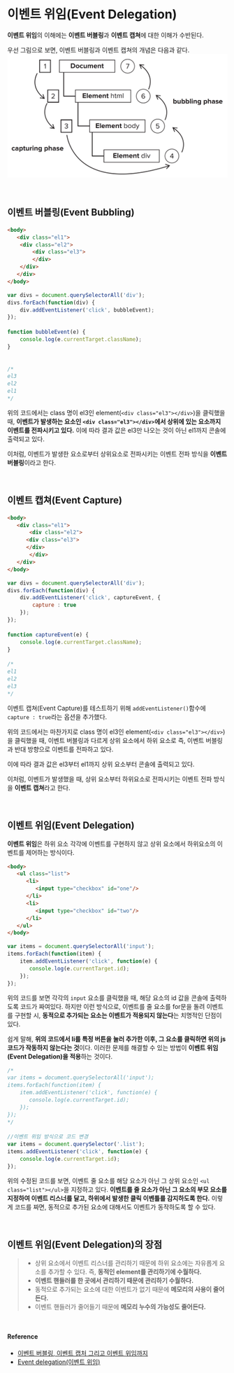 # 이벤트 위임(Event Delegation)

**이벤트 위임**의 이해에는 **이벤트 버블링**과 **이벤트 캡쳐**에 대한 이해가 수반된다.

우선 그림으로 보면, 이벤트 버블링과 이벤트 캡쳐의 개념은 다음과 같다.
![웹킷엔진](/JavaScript/images/event_delegation.png)

<br/>

## 이벤트 버블링(Event Bubbling)

```html
<body>
   <div class="el1">
	<div class="el2">
	    <div class="el3">
	    </div>
	</div>
   </div>
</body>
```

```javascript
var divs = document.querySelectorAll('div');
divs.forEach(function(div) {
    div.addEventListener('click', bubbleEvent);
});

function bubbleEvent(e) {
    console.log(e.currentTarget.className);
}


/*
el3
el2
el1
*/
```

위의 코드에서는 class 명이 el3인 element(`<div class="el3"></div>`)을 클릭했을 때, **이벤트가 발생하는 요소인 `<div class="el3"></div>`에서 상위에 있는 요소까지 이벤트를 전파시키고 있다.**
이에 따라 결과 값은 el3만 나오는 것이 아닌 el1까지 콘솔에 출력되고 있다.

이처럼, 이벤트가 발생한 요소로부터 상위요소로 전파시키는 이벤트 전파 방식을 **이벤트 버블링**이라고 한다.

<br/>

## 이벤트 캡쳐(Event Capture)

```html
<body>
   <div class="el1">
       <div class="el2">
	  <div class="el3">
	  </div>
       </div>
   </div>
</body>
```

```javascript
var divs = document.querySelectorAll('div');
divs.forEach(function(div) {
    div.addEventListener('click', captureEvent, {
        capture : true
    });
});

function captureEvent(e) {
    console.log(e.currentTarget.className);
}

/*
el1
el2
el3
*/
```
이벤트 캡쳐(Event Capture)를 테스트하기 위해 `addEventListener()`함수에 `capture : true`라는 옵션을 추가했다.

위의 코드에서는 마찬가지로 class 명이 el3인 element(`<div class="el3"></div>`)을 클릭했을 때, 이벤트 버블링과 다르게 상위 요소에서 하위 요소로 즉, 이벤트 버블링과 반대 방향으로 이벤트를 전파하고 있다.

이에 따라 결과 값은 el3부터 el1까지 상위 요소부터 콘솔에 출력되고 있다.

이처럼, 이벤트가 발생했을 때, 상위 요소부터 하위요소로 전파시키는 이벤트 전파 방식을 **이벤트 캡쳐**라고 한다.

<br/>

## 이벤트 위임(Event Delegation)

**이벤트 위임**은 하위 요소 각각에 이벤트를 구현하지 않고 상위 요소에서 하위요소의 이벤트를 제어하는 방식이다.

```html
<body>
   <ul class="list">
      <li>
         <input type="checkbox" id="one"/>
      </li>
      <li>
         <input type="checkbox" id="two"/>
      </li>
   </ul> 
</body>

```
```javascript
var items = document.querySelectorAll('input');
items.forEach(function(item) {
    item.addEventListener('click', function(e) {
       console.log(e.currentTarget.id);
    });
});

```

위의 코드를 보면 각각의 `input` 요소를 클릭했을 때, 해당 요소의 id 값을 콘솔에 출력하도록 코드가 짜여있다.
하지만 이런 방식으로, 이벤트를 줄 요소를 for문을 돌려 이벤트를 구현할 시, **동적으로 추가되는 요소는 이벤트가 적용되지 않는다**는 치명적인 단점이 있다.

쉽게 말해, **위의 코드에서 li를 특정 버튼을 눌러 추가한 이후, 그 요소를 클릭하면 위의 js코드가 작동하지 않는다는 것**이다.
이러한 문제를 해결할 수 있는 방법이 **이벤트 위임(Event Delegation)을 적용**하는 것이다.

```javascript
/*
var items = document.querySelectorAll('input');
items.forEach(function(item) {
    item.addEventListener('click', function(e) {
       console.log(e.currentTarget.id);
    });
});
*/

//이벤트 위임 방식으로 코드 변경
var items = document.querySelector('.list');
items.addEventListener('click', function(e) {
    console.log(e.currentTarget.id);
});

```

위의 수정된 코드를 보면, 이벤트 줄 요소를 해당 요소가 아닌 그 상위 요소인 `<ul class="list"></ul>`을 지정하고 있다.
**이벤트를 줄 요소가 아닌 그 요소의 부모 요소를 지정하여 이벤트 리스너를 달고, 하위에서 발생한 클릭 이벤틀를 감지하도록 한다.**
이렇게 코드를 짜면, 동적으로 추가된 요소에 대해서도 이벤트가 동작하도록 할 수 있다.

<br/>

## 이벤트 위임(Event Delegation)의 장점

> * 상위 요소에서 이벤트 리스너를 관리하기 때문에 하위 요소에는 자유롭게 요소를 추가할 수 있다. 즉, **동적인 element를 관리하기에 수월하다.**
> * **이벤트 핸들러를 한 곳에서 관리하기 때문에 관리하기 수월하다.**
> * 동적으로 추가되는 요소에 대한 이벤트가 없기 때문에 **메모리의 사용이 줄어든다.**
> * 이벤트 핸들러가 줄어들기 때문에 **메모리 누수의 가능성도 줄어든다.**

<br/>

#### Reference

* [이벤트 버블링, 이벤트 캡처 그리고 이벤트 위임까지](https://joshua1988.github.io/web-development/javascript/event-propagation-delegation/)
* [Event delegation(이벤트 위임)](http://paiai.tistory.com/42)

